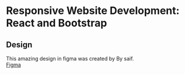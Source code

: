 
# Responsive Website Development: React and Bootstrap 





## Design
This amazing design in figma was created by By saif.  
[Figma](https://www.figma.com/file/3rtk4Py0FcrPQXOyRpaKm1/positivus-by-saif?type=design&node-id=423%3A1034&mode=design&t=ow3xSliehVTUaClq-1)

